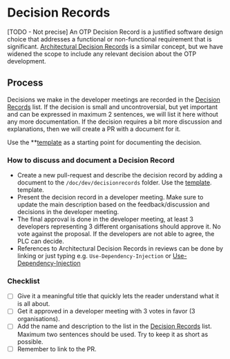 # Decision Records

[TODO - Not precise] An OTP Decision Record is a justified software design choice that addresses a
functional or non-functional requirement that is significant. [Architectural Decision Records](https://adr.github.io/)
is a similar concept, but we have widened the scope to include any relevant decision about the
OTP development.

## Process

Decisions we make in the developer meetings are recorded in the [Decision Records](/DECISION_RECORDS.md)
list. If the decision is small and uncontroversial, but yet important and can be expressed in 
maximum 2 sentences, we will list it here without any more documentation. If the decision requires
a bit more discussion and explanations, then we will create a PR with a document for it.

Use the **[template](/doc/dev/decisionrecords/_TEMPLATE.md) as a starting point for documenting
the decision.


### How to discuss and document a Decision Record

- Create a new pull-request and describe the decision record by adding a document to the 
  `/doc/dev/decisionrecords` folder. Use the [template](/doc/dev/decisionrecords/_TEMPLATE.md).
  template.
- Present the decision record in a developer meeting. Make sure to update the main description
  based on the feedback/discussion and decisions in the developer meeting.
- The final approval is done in the developer meeting, at least 3 developers representing 3
  different organisations should approve it. No vote against the proposal. If the developers
  are not able to agree, the PLC can decide.
- References to Architectural Decision Records in reviews can be done by linking or just typing
  e.g. `Use-Dependency-Injection` or [Use-Dependency-Injection](/DECISION_RECORDS.md#use-dependency-injection)

### Checklist
- [ ] Give it a meaningful title that quickly lets the reader understand what it is all about.
- [ ] Get it approved in a developer meeting with 3 votes in favor (3 organisations).
- [ ] Add the name and description to the list in the [Decision Records](/DECISION_RECORDS.md) list.
      Maximum two sentences should be used. Try to keep it as short as possible.
- [ ] Remember to link to the PR.
